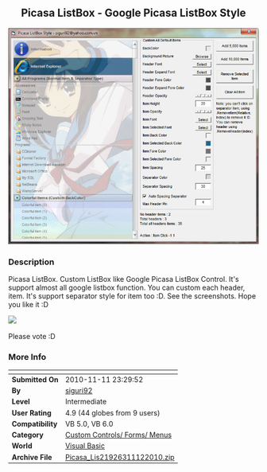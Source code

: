 ﻿<div align="center">

## Picasa ListBox \- Google Picasa ListBox Style

<img src="PIC20101112235167728.jpg">
</div>

### Description

Picasa ListBox. Custom ListBox like Google Picasa ListBox Control. It's support almost all google listbox function. You can custom each header, item. It's support separator style for item too :D. See the screenshots. Hope you like it :D

<img src="http://img839.imageshack.us/img839/4753/showir.jpg">

Please vote :D
 
### More Info
 


<span>             |<span>
---                |---
**Submitted On**   |2010-11-11 23:29:52
**By**             |[siguri92](https://github.com/Planet-Source-Code/PSCIndex/blob/master/ByAuthor/siguri92.md)
**Level**          |Intermediate
**User Rating**    |4.9 (44 globes from 9 users)
**Compatibility**  |VB 5\.0, VB 6\.0
**Category**       |[Custom Controls/ Forms/  Menus](https://github.com/Planet-Source-Code/PSCIndex/blob/master/ByCategory/custom-controls-forms-menus__1-4.md)
**World**          |[Visual Basic](https://github.com/Planet-Source-Code/PSCIndex/blob/master/ByWorld/visual-basic.md)
**Archive File**   |[Picasa\_Lis21926311122010\.zip](https://github.com/Planet-Source-Code/siguri92-picasa-listbox-google-picasa-listbox-style__1-73582/archive/master.zip)








